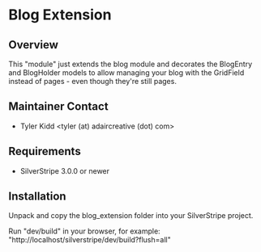 # Blog Extension #

## Overview ##

This "module" just extends the blog module and decorates
the BlogEntry and BlogHolder models to allow managing your blog
with the GridField instead of pages - even though they're still pages.


## Maintainer Contact

 * Tyler Kidd
   <tyler (at) adaircreative (dot) com>

## Requirements

 * SilverStripe 3.0.0 or newer

## Installation

Unpack and copy the blog_extension folder into your SilverStripe project.

Run "dev/build" in your browser, for example: "http://localhost/silverstripe/dev/build?flush=all"
